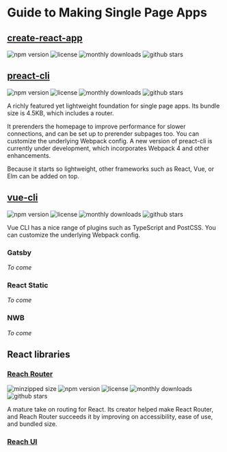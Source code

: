 # Guide to Making Single Page Apps

## [create-react-app](https://github.com/developit/preact-cli)

![npm version](https://badgen.net/npm/v/create-react-app?color=orange)
![license](https://badgen.net/github/license/facebook/create-react-app)
![monthly downloads](https://badgen.net/npm/dm/create-react-app?color=yellow)
![github stars](https://badgen.net/github/stars/facebook/create-react-app?color=yellow)


## [preact-cli](https://github.com/developit/preact-cli)

![npm version](https://badgen.net/npm/v/preact-cli?color=orange)
![license](https://badgen.net/github/license/developit/preact-cli)
![monthly downloads](https://badgen.net/npm/dm/preact-cli?color=yellow)
![github stars](https://badgen.net/github/stars/developit/preact-cli?color=yellow)

A richly featured yet lightweight foundation for single page apps. Its bundle size is 4.5KB, which includes a router.

It prerenders the homepage to improve performance for slower connections, and can be set up to prerender subpages too. You can customize the underlying Webpack config. A new version of preact-cli is currently under development, which incorporates Webpack 4 and other enhancements.

Because it starts so lightweight, other frameworks such as React, Vue, or Elm can be added on top.

## [vue-cli](https://github.com/vuejs/vue-cli)

![npm version](https://badgen.net/npm/v/vue-cli?color=orange)
![license](https://badgen.net/github/license/vuejs/vue-cli)
![monthly downloads](https://badgen.net/npm/dm/vue-cli?color=yellow)
![github stars](https://badgen.net/github/stars/vuejs/vue-cli?color=yellow)

Vue CLI has a nice range of plugins such as TypeScript and PostCSS. You can customize the underlying Webpack config.

### Gatsby

_To come_

### React Static

_To come_

### NWB

_To come_

## React libraries

### [Reach Router](https://reach.tech/router)

![minzipped size](https://badgen.net/bundlephobia/minzip/@reach/router?color=green)
![npm version](https://badgen.net/npm/v/@reach/router?color=orange)
![license](https://badgen.net/github/license/reach/router)
![monthly downloads](https://badgen.net/npm/dm/@reach/router?color=yellow)
![github stars](https://badgen.net/github/stars/reach/router?color=yellow)

A mature take on routing for React. Its creator helped make React Router, and Reach Router succeeds it by improving on accessibility, ease of use, and bundled size.

### [Reach UI](https://ui.reach.tech/)
